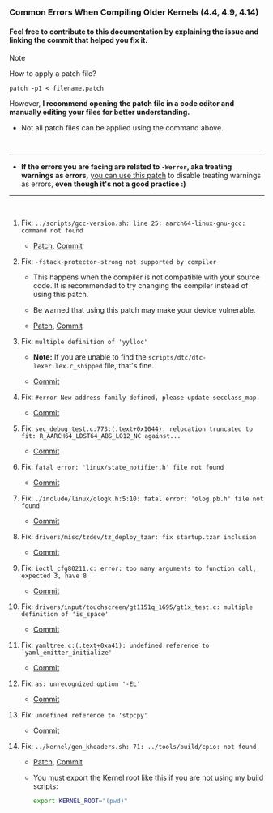 ### Common Errors When Compiling Older Kernels (4.4, 4.9, 4.14)

#### Feel free to contribute to this documentation by explaining the issue and linking the commit that helped you fix it.

> [!NOTE]  
> How to apply a patch file?  
>  
> `patch -p1 < filename.patch`  
>  
> However, **I recommend opening the patch file in a code editor and manually editing your files for better understanding.**
>
> - Not all patch files can be applied using the command above.


<br>

---
- **If the errors you are facing are related to `-Werror`, aka treating warnings as errors,** [you can use this patch](../patches/009.fix-Werror.patch) to disable treating warnings as errors, **even though it's not a good practice :)**

---
<br>

1. Fix: `../scripts/gcc-version.sh: line 25: aarch64-linux-gnu-gcc: command not found`

    - [Patch](../patches/002.fix_aarch64-linux-gnu-gcc-command-not-found.patch), [Commit](https://github.com/ravindu644/kernel_samsung_a01/commit/c489c13c60b258dfdb4bb49711e691002cfcc8e3)

2. Fix: `-fstack-protector-strong not supported by compiler`

    - This happens when the compiler is not compatible with your source code. It is recommended to try changing the compiler instead of using this patch.

    - Be warned that using this patch may make your device vulnerable.

    - [Patch](../patches/003.fix_fstack-protector-strong-not-supported-by-compiler.patch), [Commit](https://github.com/ravindu644/kernel_samsung_a01/commit/8bb6d7bde85a90ef18b7605c55b2c1f6e0b7cdcb)

3. Fix: `multiple definition of 'yylloc'`

    - **Note:** If you are unable to find the `scripts/dtc/dtc-lexer.lex.c_shipped` file, that's fine.

    - [Commit](https://github.com/ravindu644/samsung_exynos9820_stock/commit/32ace01940d8fb26f809171c6bc9846fb6810181)    

4. Fix: `#error New address family defined, please update secclass_map.`

    - [Commit](https://github.com/ravindu644/samsung_exynos9820_stock/commit/571d9d222935054158ade009dc6ef9237634eebf)

5. Fix: `sec_debug_test.c:773:(.text+0x1044): relocation truncated to fit: R_AARCH64_LDST64_ABS_LO12_NC against...`

    - [Commit](https://github.com/ravindu644/samsung_exynos9820_stock/commit/9737a7740f98a1dc90a02556d878f81a975d56c1)

6. Fix: `fatal error: 'linux/state_notifier.h' file not found`

    - [Commit](https://github.com/ravindu644/samsung_exynos9820_stock/commit/75a7c07c13868f051ee1501347fb220c9aa0ef95)
    
7. Fix: `./include/linux/ologk.h:5:10: fatal error: 'olog.pb.h' file not found`

    - [Commit](https://github.com/ravindu644/samsung_exynos9820_stock/commit/abbbbfe0b0e85853ac59e8661de1da57cbf2466a)

8. Fix: `drivers/misc/tzdev/tz_deploy_tzar: fix startup.tzar inclusion`

    - [Commit](https://github.com/ravindu644/samsung_exynos9820_stock/commit/429bce31c68e9a8d779c0c8a8303799fc11df1d6)

9. Fix: `ioctl_cfg80211.c: error: too many arguments to function call, expected 3, have 8`

    - [Commit](https://github.com/ravindu644/kernel_samsung_a01/commit/a787bb1da52a27a61225acbc037c0dba65110a43)

10. Fix: `drivers/input/touchscreen/gt1151q_1695/gt1x_test.c: multiple definition of 'is_space'`

    - [Commit](https://github.com/ravindu644/kernel_samsung_a01/commit/896574bace78ed509d9b7270c55a7c06c6f1e975)

11. Fix: ```yamltree.c:(.text+0xa41): undefined reference to `yaml_emitter_initialize'```

    - [Commit](https://github.com/rsuntkOrgs/kernel_samsung_a03/commit/6addccd5a82d4dc1c31faee50175358cb3f347f5)

12. Fix: `as: unrecognized option '-EL'`

    - [Commit](https://github.com/kdrag0n/proton_zf6/commit/6e87fec9a3df5)

13. Fix: `undefined reference to 'stpcpy'`

    - [Commit](https://github.com/kdrag0n/proton_zf6/commit/cec73f0775526)

14. Fix: `../kernel/gen_kheaders.sh: 71: ../tools/build/cpio: not found`

    - [Patch](./015.fix_gen_kheaders.sh_cpio_not_found.patch), [Commit](https://github.com/ravindu644/android_kernel_a166p/commit/ce3c8ebf03124ce6a35038f8404a6a61a9cbc296)
    - You must export the Kernel root like this if you are not using my build scripts:
    
        ```bash
        export KERNEL_ROOT="(pwd)"
        ```